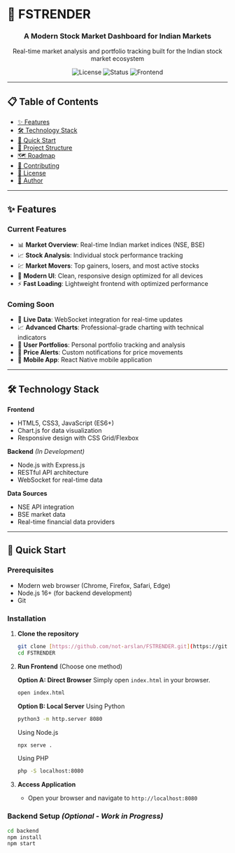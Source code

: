 # 🚀 FSTRENDER
<div align="center">
  <h3>A Modern Stock Market Dashboard for Indian Markets</h3>
  <p>Real-time market analysis and portfolio tracking built for the Indian stock market ecosystem</p>
  
  ![License](https://img.shields.io/badge/license-MIT-blue.svg)
  ![Status](https://img.shields.io/badge/status-in%20development-yellow.svg)
  ![Frontend](https://img.shields.io/badge/frontend-ready-green.svg)
</div>

---

## 📋 Table of Contents
- [✨ Features](#-features)
- [🛠️ Technology Stack](#️-technology-stack)
- [🚀 Quick Start](#-quick-start)
- [📁 Project Structure](#-project-structure)
- [🗺️ Roadmap](#️-roadmap)
- [🤝 Contributing](#-contributing)
- [📜 License](#-license)
- [👤 Author](#-author)

---

## ✨ Features

### Current Features
- 📊 **Market Overview**: Real-time Indian market indices (NSE, BSE)
- 📈 **Stock Analysis**: Individual stock performance tracking
- 💹 **Market Movers**: Top gainers, losers, and most active stocks
- 🎨 **Modern UI**: Clean, responsive design optimized for all devices
- ⚡ **Fast Loading**: Lightweight frontend with optimized performance

### Coming Soon
- 🔄 **Live Data**: WebSocket integration for real-time updates
- 📈 **Advanced Charts**: Professional-grade charting with technical indicators
- 👤 **User Portfolios**: Personal portfolio tracking and analysis
- 🔔 **Price Alerts**: Custom notifications for price movements
- 📱 **Mobile App**: React Native mobile application

---

## 🛠️ Technology Stack

**Frontend**
- HTML5, CSS3, JavaScript (ES6+)
- Chart.js for data visualization
- Responsive design with CSS Grid/Flexbox

**Backend** *(In Development)*
- Node.js with Express.js
- RESTful API architecture
- WebSocket for real-time data

**Data Sources**
- NSE API integration
- BSE market data
- Real-time financial data providers

---

## 🚀 Quick Start

### Prerequisites
- Modern web browser (Chrome, Firefox, Safari, Edge)
- Node.js 16+ (for backend development)
- Git

### Installation

1.  **Clone the repository**
    ```bash
    git clone [https://github.com/not-arslan/FSTRENDER.git](https://github.com/not-arslan/FSTRENDER.git)
    cd FSTRENDER
    ```

2.  **Run Frontend** (Choose one method)

    **Option A: Direct Browser**
    Simply open `index.html` in your browser.
    ```bash
    open index.html
    ```

    **Option B: Local Server**
    Using Python
    ```bash
    python3 -m http.server 8080
    ```
    Using Node.js
    ```bash
    npx serve .
    ```
    Using PHP
    ```bash
    php -S localhost:8080
    ```

3.  **Access Application**
    - Open your browser and navigate to `http://localhost:8080`

### Backend Setup *(Optional - Work in Progress)*
```bash
cd backend
npm install
npm start
